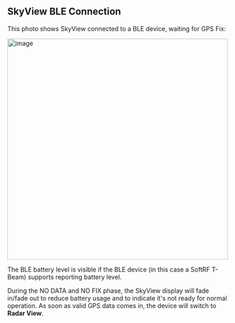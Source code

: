 ## SkyView BLE Connection

This photo shows SkyView connected to a BLE device, waiting for GPS Fix:

<img width="500" height="500" alt="image" src="https://github.com/user-attachments/assets/2badc07a-e58c-4824-89de-238effe75664" />

The BLE battery level is visible if the BLE device (in this case a SoftRF T-Beam) supports reporting battery level.

During the NO DATA and NO FIX phase, the SkyView display will fade in/fade out to reduce battery usage and to indicate it's not ready for normal operation.
As soon as valid GPS data comes in, the device will switch to **Radar View**.
